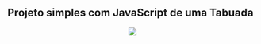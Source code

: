 ## Projeto simples com JavaScript de uma Tabuada
<div align="center">
  <img src="https://user-images.githubusercontent.com/25671369/173703493-480c9d66-2eed-469e-95e7-3c87751cf4fe.gif"/>
<div>